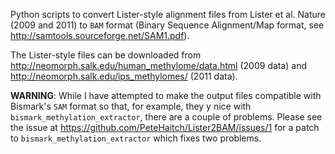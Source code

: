 Python scripts to convert Lister-style alignment files from Lister et al. Nature (2009 and 2011) to `BAM` format (Binary Sequence Alignment/Map format, see http://samtools.sourceforge.net/SAM1.pdf). 

The Lister-style files can be downloaded from http://neomorph.salk.edu/human_methylome/data.html (2009 data) and http://neomorph.salk.edu/ips_methylomes/ (2011 data).

__WARNING__: While I have attempted to make the output files compatible with Bismark's `SAM` format so that, for example, they y nice with `bismark_methylation_extractor`, there are a couple of problems. Please see the issue at https://github.com/PeteHaitch/Lister2BAM/issues/1 for a patch to `bismark_methylation_extractor` which fixes two problems.
